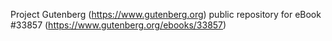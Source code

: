Project Gutenberg (https://www.gutenberg.org) public repository for eBook #33857 (https://www.gutenberg.org/ebooks/33857)
